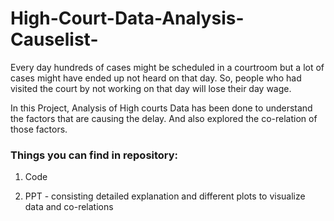 # High-Court-Data-Analysis-Causelist-

Every day hundreds of cases might be scheduled in a courtroom but a lot of cases might have ended up not heard on that day.
So, people who had visited the court by not working on that day will lose their day wage.

In this Project, Analysis of High courts Data has been done to understand the factors that are causing the delay.
And also explored the co-relation of those factors.

### Things you can find in repository:

1. Code 

2. PPT - consisting detailed explanation and different plots to visualize data and co-relations
